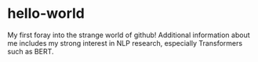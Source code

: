 # hello-world
My first foray into the strange world of github!
Additional information about me includes my strong interest in NLP research, especially Transformers such as BERT.
